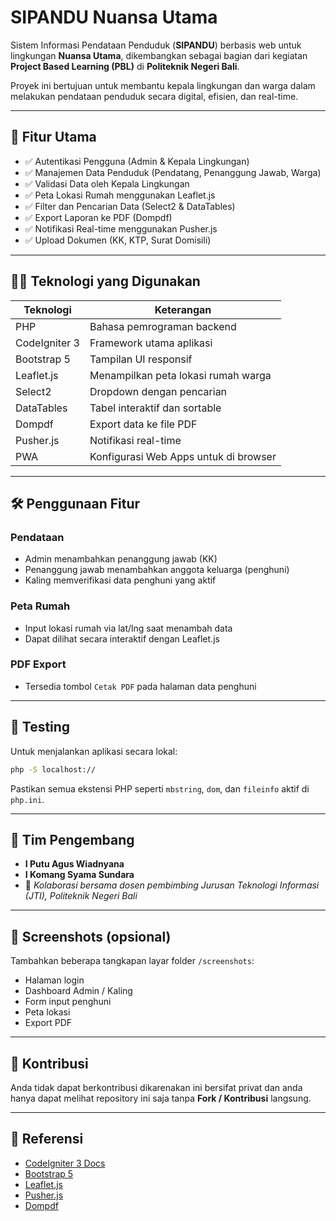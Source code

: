 # SIPANDU Nuansa Utama

Sistem Informasi Pendataan Penduduk (**SIPANDU**) berbasis web untuk lingkungan **Nuansa Utama**, dikembangkan sebagai bagian dari kegiatan **Project Based Learning (PBL)** di **Politeknik Negeri Bali**.

Proyek ini bertujuan untuk membantu kepala lingkungan dan warga dalam melakukan pendataan penduduk secara digital, efisien, dan real-time.

---

## 📌 Fitur Utama

- ✅ Autentikasi Pengguna (Admin & Kepala Lingkungan)
- ✅ Manajemen Data Penduduk (Pendatang, Penanggung Jawab, Warga)
- ✅ Validasi Data oleh Kepala Lingkungan
- ✅ Peta Lokasi Rumah menggunakan Leaflet.js
- ✅ Filter dan Pencarian Data (Select2 & DataTables)
- ✅ Export Laporan ke PDF (Dompdf)
- ✅ Notifikasi Real-time menggunakan Pusher.js
- ✅ Upload Dokumen (KK, KTP, Surat Domisili)

---

## 🧑‍💻 Teknologi yang Digunakan

| Teknologi     | Keterangan                            |
| ------------- | ------------------------------------- |
| PHP           | Bahasa pemrograman backend            |
| CodeIgniter 3 | Framework utama aplikasi              |
| Bootstrap 5   | Tampilan UI responsif                 |
| Leaflet.js    | Menampilkan peta lokasi rumah warga   |
| Select2       | Dropdown dengan pencarian             |
| DataTables    | Tabel interaktif dan sortable         |
| Dompdf        | Export data ke file PDF               |
| Pusher.js     | Notifikasi real-time                  |
| PWA           | Konfigurasi Web Apps untuk di browser |

---

## 🛠️ Penggunaan Fitur

### Pendataan

- Admin menambahkan penanggung jawab (KK)
- Penanggung jawab menambahkan anggota keluarga (penghuni)
- Kaling memverifikasi data penghuni yang aktif

### Peta Rumah

- Input lokasi rumah via lat/lng saat menambah data
- Dapat dilihat secara interaktif dengan Leaflet.js

### PDF Export

- Tersedia tombol `Cetak PDF` pada halaman data penghuni

---

## 🧪 Testing

Untuk menjalankan aplikasi secara lokal:

```bash
php -S localhost://
```

Pastikan semua ekstensi PHP seperti `mbstring`, `dom`, dan `fileinfo` aktif di `php.ini`.

---

## 👥 Tim Pengembang

- **I Putu Agus Wiadnyana**
- **I Komang Syama Sundara**
- 💼 _Kolaborasi bersama dosen pembimbing Jurusan Teknologi Informasi (JTI), Politeknik Negeri Bali_

---

## 📸 Screenshots (opsional)

Tambahkan beberapa tangkapan layar folder `/screenshots`:

- Halaman login
- Dashboard Admin / Kaling
- Form input penghuni
- Peta lokasi
- Export PDF

---

## 💬 Kontribusi

Anda tidak dapat berkontribusi dikarenakan ini bersifat privat dan anda hanya dapat melihat repository ini saja tanpa **Fork / Kontribusi** langsung.

---

## 🔗 Referensi

- [CodeIgniter 3 Docs](https://codeigniter.com/userguide3/)
- [Bootstrap 5](https://getbootstrap.com/)
- [Leaflet.js](https://leafletjs.com/)
- [Pusher.js](https://pusher.com/docs/)
- [Dompdf](https://github.com/dompdf/dompdf)
